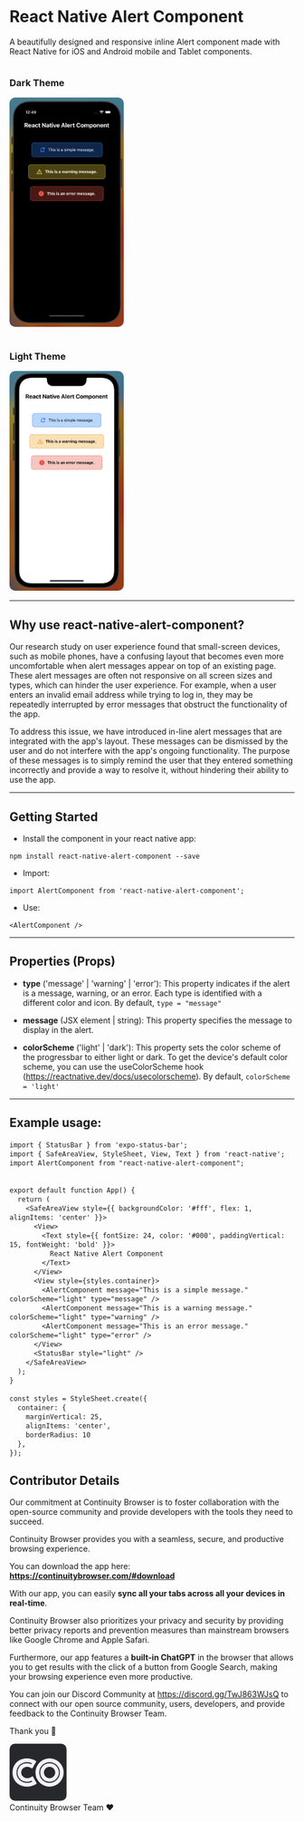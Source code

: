 # React Native Alert Component
A beautifully designed and responsive inline Alert component made with React Native for iOS and Android mobile and Tablet components.

<div style="display: flex; gap: 1rem; flex-direction: column; flex-wrap: wrap; justify-content: center;">
    <div>
        <h3>Dark Theme</h3>
        <img src="https://github.com/Prakshal-Jain/Continuity-Open-Source/blob/main/react-native-alert-component/dark.png?raw=true" width="40%" style="border-radius: 10px;" />
    </div>
    <div>
        <h3>Light Theme</h3>
        <img src="https://github.com/Prakshal-Jain/Continuity-Open-Source/blob/main/react-native-alert-component/light.png?raw=true" width="40%" style="border-radius: 10px;" />
    </div>
</div>

<hr />

## Why use react-native-alert-component?
Our research study on user experience found that small-screen devices, such as mobile phones, have a confusing layout that becomes even more uncomfortable when alert messages appear on top of an existing page. These alert messages are often not responsive on all screen sizes and types, which can hinder the user experience. For example, when a user enters an invalid email address while trying to log in, they may be repeatedly interrupted by error messages that obstruct the functionality of the app.

To address this issue, we have introduced in-line alert messages that are integrated with the app's layout. These messages can be dismissed by the user and do not interfere with the app's ongoing functionality. The purpose of these messages is to simply remind the user that they entered something incorrectly and provide a way to resolve it, without hindering their ability to use the app.

<hr />

## Getting Started
- Install the component in your react native app:
```
npm install react-native-alert-component --save
```

- Import:
```
import AlertComponent from 'react-native-alert-component';
```

- Use:
```
<AlertComponent />
```


<hr/>

## Properties (Props)
- <b>type</b> ('message' | 'warning' | 'error'): This property indicates if the alert is a message, warning, or an error. Each type is identified with a different color and icon. By default, `type = "message"`

- <b>message</b> (JSX element | string): This property specifies the message to display in the alert.

- <b>colorScheme</b> ('light' | 'dark'): This property sets the color scheme of the progressbar to either light or dark. To get the device's default color scheme, you can use the useColorScheme hook (https://reactnative.dev/docs/usecolorscheme). By default, `colorScheme = 'light'`


<hr />

## Example usage:
```
import { StatusBar } from 'expo-status-bar';
import { SafeAreaView, StyleSheet, View, Text } from 'react-native';
import AlertComponent from "react-native-alert-component";


export default function App() {
  return (
    <SafeAreaView style={{ backgroundColor: '#fff', flex: 1, alignItems: 'center' }}>
      <View>
        <Text style={{ fontSize: 24, color: '#000', paddingVertical: 15, fontWeight: 'bold' }}>
          React Native Alert Component
        </Text>
      </View>
      <View style={styles.container}>
        <AlertComponent message="This is a simple message." colorScheme="light" type="message" />
        <AlertComponent message="This is a warning message." colorScheme="light" type="warning" />
        <AlertComponent message="This is an error message." colorScheme="light" type="error" />
      </View>
      <StatusBar style="light" />
    </SafeAreaView>
  );
}

const styles = StyleSheet.create({
  container: {
    marginVertical: 25,
    alignItems: 'center',
    borderRadius: 10
  },
});
```

## Contributor Details
Our commitment at Continuity Browser is to foster collaboration with the open-source community and provide developers with the tools they need to succeed.

Continuity Browser provides you with a seamless, secure, and productive browsing experience.

You can download the app here:
<b>
https://continuitybrowser.com/#download
</b>

With our app, you can easily <b>sync all your tabs across all your devices in real-time</b>. 

Continuity Browser also prioritizes your privacy and security by providing better privacy reports and prevention measures than mainstream browsers like Google Chrome and Apple Safari.

Furthermore, our app features a <b>built-in ChatGPT</b> in the browser that allows you to get results with the click of a button from Google Search, making your browsing experience even more productive.

You can join our Discord Community at https://discord.gg/TwJ863WJsQ to connect with our open source community, users, developers, and provide feedback to the Continuity Browser Team.

Thank you 🎉
<div>
    <img src="https://github.com/Prakshal-Jain/Continuity-Open-Source/blob/main/react-native-alert-component/logo.png?raw=true" width="20%" style="border-radius: 10px;" />
</div>
Continuity Browser Team ❤️